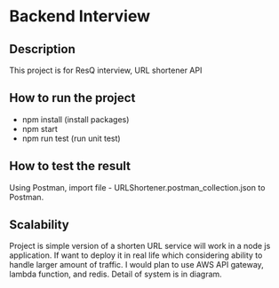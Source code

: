 # Backend Interview

## Description
This project is for ResQ interview, URL shortener API

## How to run the project

* npm install (install packages)
* npm start
* npm run test (run unit test)

## How to test the result

Using Postman, import file - URLShortener.postman_collection.json to Postman.

## Scalability

Project is simple version of a shorten URL service will work in a node js application. If 
want to deploy it in real life which considering ability to handle larger amount of traffic. I would plan to
use AWS API gateway, lambda function, and redis. Detail of system is in diagram.
